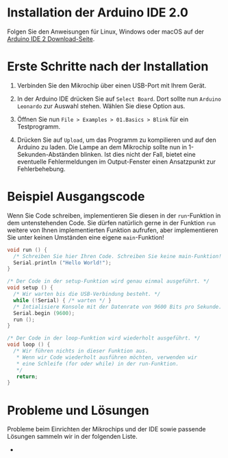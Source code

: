 # Installation der Arduino IDE 2.0

Folgen Sie den Anweisungen für Linux, Windows oder macOS auf der
[Arduino IDE 2 Download-Seite](https://docs.arduino.cc/software/ide-v2/tutorials/getting-started/ide-v2-downloading-and-installing/).

# Erste Schritte nach der Installation

1. Verbinden Sie den Mikrochip über einen USB-Port mit Ihrem Gerät.

2. In der Arduino IDE drücken Sie auf `Select Board`.
   Dort sollte nun `Arduino Leonardo` zur Auswahl stehen.
   Wählen Sie diese Option aus.

3. Öffnen Sie nun
   `File > Examples > 01.Basics > Blink`
   für ein Testprogramm.

4. Drücken Sie auf `Upload`, um das Programm zu kompilieren und auf den Arduino
   zu laden.
   Die Lampe an dem Mikrochip sollte nun in 1-Sekunden-Abständen blinken.
   Ist dies nicht der Fall, bietet eine eventuelle Fehlermeldungen im
   Output-Fenster einen Ansatzpunkt zur Fehlerbehebung.

# Beispiel Ausgangscode
Wenn Sie Code schreiben, implementieren Sie diesen in der `run`-Funktion in
dem untenstehenden Code. Sie dürfen natürlich gerne in der Funktion `run`
weitere von Ihnen implementierten Funktion aufrufen, aber implementieren Sie
unter keinen Umständen eine eigene `main`-Funktion!

```c
void run () {
  /* Schreiben Sie hier Ihren Code. Schreiben Sie keine main-Funktion! */
  Serial.println ("Hello World!");
}

/* Der Code in der setup-Funktion wird genau einmal ausgeführt. */
void setup () {
  /* Wir warten bis die USB-Verbindung besteht. */
  while (!Serial) { /* warten */ }
  /* Intialisiere Konsole mit der Datenrate von 9600 Bits pro Sekunde. */
  Serial.begin (9600);
  run ();
}

/* Der Code in der loop-Funktion wird wiederholt ausgeführt. */
void loop () {
  /* Wir führen nichts in dieser Funktion aus.
   * Wenn wir Code wiederholt ausführen möchten, verwenden wir
   * eine Schleife (for oder while) in der run-Funktion.
   */
   return;
}
```

# Probleme und Lösungen
Probleme beim Einrichten der Mikrochips und der IDE sowie passende Lösungen
sammeln wir in der folgenden Liste.

-
